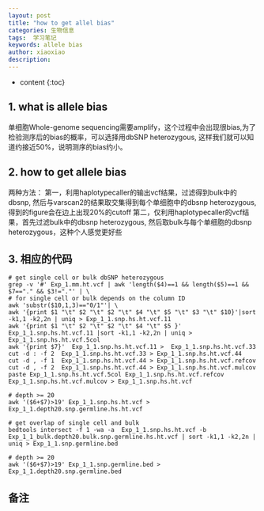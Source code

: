 ```yaml
---
layout: post
title: "how to get allel bias"
categories: 生物信息
tags:  学习笔记
keywords: allele bias
author: xiaoxiao
description: 
---
```


* content
{:toc}


## 1. what is allele bias
单细胞Whole-genome sequencing需要amplify，这个过程中会出现很bias,为了检验测序后的bias的概率，可以选择用dbSNP heterozygous, 这样我们就可以知道约接近50%，说明测序的bias约小。 

## 2. how to get allele bias
两种方法：
第一，利用haplotypecaller的输出vcf结果，过滤得到bulk中的dbsnp, 然后与varscan2的结果取交集得到每个单细胞中的dbsnp heterozygous, 得到的figure会在边上出现20%的cutoff
第二，仅利用haplotypecaller的vcf结果，首先过滤bulk中的dbsnp heterozygous, 然后取bulk与每个单细胞的dbsnp heterozygous，这种个人感觉更好些

## 3. 相应的代码

```
# get single cell or bulk dbSNP heterozygous
grep -v '#' Exp_1.mm.ht.vcf | awk 'length($4)==1 && length($5)==1 && $7=="." && $3!="."' | \
# for single cell or bulk depends on the column ID 
awk 'substr($10,1,3)=="0/1"'| \
awk '{print $1 "\t" $2 "\t" $2 "\t" $4 "\t" $5 "\t" $3 "\t" $10}'|sort -k1,1 -k2,2n | uniq > Exp_1_1.snp.hs.ht.vcf.11
awk '{print $1 "\t" $2 "\t" $2 "\t" $4 "\t" $5 }' Exp_1_1.snp.hs.ht.vcf.11 |sort -k1,1 -k2,2n | uniq > Exp_1_1.snp.hs.ht.vcf.5col
awk '{print $7}'  Exp_1_1.snp.hs.ht.vcf.11 >  Exp_1_1.snp.hs.ht.vcf.33
cut -d : -f 2  Exp_1_1.snp.hs.ht.vcf.33 > Exp_1_1.snp.hs.ht.vcf.44
cut -d , -f 1  Exp_1_1.snp.hs.ht.vcf.44 > Exp_1_1.snp.hs.ht.vcf.refcov
cut -d , -f 2  Exp_1_1.snp.hs.ht.vcf.44 > Exp_1_1.snp.hs.ht.vcf.mulcov
paste Exp_1_1.snp.hs.ht.vcf.5col Exp_1_1.snp.hs.ht.vcf.refcov Exp_1_1.snp.hs.ht.vcf.mulcov > Exp_1_1.snp.hs.ht.vcf
					 
# depth >= 20
awk '($6+$7)>19' Exp_1_1.snp.hs.ht.vcf > Exp_1_1.depth20.snp.germline.hs.ht.vcf
					 
# get overlap of single cell and bulk
bedtools intersect -f 1 -wa -a  Exp_1_1.snp.hs.ht.vcf -b Exp_1_1_bulk.depth20.bulk.snp.germline.hs.ht.vcf | sort -k1,1 -k2,2n | uniq > Exp_1_1.snp.germline.bed
					 
# depth >= 20
awk '($6+$7)>19' Exp_1_1.snp.germline.bed > Exp_1_1.depth20.snp.germline.bed

```

## 备注
